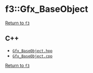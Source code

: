 # f3::Gfx_BaseObject

[Return to `f3`](/docs/f3.md)

## C++

- [`Gfx_BaseObject.hpp`](/c++/include/Gfx_BaseObject.hpp)
- [`Gfx_BaseObject.cpp`](/c++/source/Gfx_BaseObject.cpp)

[Return to `f3`](/docs/f3.md)